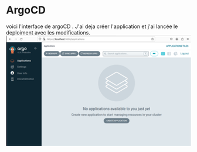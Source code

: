 # ArgoCD
voici l'interface de argoCD . J'ai deja créer l'application et j'ai lancée le deploiment avec les modifications.
![text](12.png)

